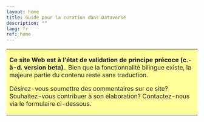 ```yaml
---
layout: home
title: Guide pour la curation dans Dataverse
description: ""
lang: fr
ref: home
---
```


<!---
**Voulez-vous fournir des commentaires sur ce site? Vous souhaitez aider à le développer?** Contactez-nous via [ce formulaire](https://forms.gle/4i3VmBK5o228P4pf6).
--->

<table style="background-color: #ffff99;">
<tbody>
<tr>
<td>
<p><b>Ce site Web est à l'état de validation de principe précoce (c.-à-d. version beta).</b>. Bien que la fonctionnalité bilingue existe, la majeure partie du contenu reste sans traduction.</p>
<p>Désirez-vous soumettre des commentaires sur ce site? Souhaitez-vous contribuer à son élaboration? Contactez-nous via le formulaire ci-dessous.</p>
</td>
</tr>
</tbody>
</table>

<!--
Ce site Web est un espace qui permet aux praticiens de la gestion (GDR) et de la curation des données de recherche de partager des ressources liées à la pratique de la curation des données. La collectivité a fourni le contenu de ces pages et des membres du Groupe d'experts sur la curation des données de Portage l'ont organisé et entretenu.

## Premiers pas dans la curation des données
Besoin d'atteindre une vitesse de croisière avec les rudiments de la curation des données?  Explorez la page [qu'est-ce que la curation de données]({% link fr/curation-de-donnees.md %}) et [le guide éclair]({% link fr/commencer.md %}) avec les ressources fondamentales à l'intention des nouveaux responsables d'intendance.

## Directives fondées sur le cycle de vie
[Conseils et ressources]({% link fr/cycle-de-vie.md %}) approfondis à l'intention des responsables d'intendance de données pour appuyer les divers stades de la recherche.

## Outils et ressources
Une liste de logiciels de curation de données et de documents d'orientation alimentée par la collectivité.
* Parcourez [la liste des ressources]({% link fr/outils-et-ressources.md %}) soumises par la collectivité.
* [Suggérez des ressources]({% link fr/outils-et-ressources/soumettre-une-ressource.md %}) to be added to the list.  

## Questions et réponses de la collectivité
Questions sur la curation de données qu'ont soumises, et auxquelles ont répondu, la collectivité de la curation des données et le Groupe d'experts sur la curation de données de Portage.
* [Parcourez la FAQ sur la curation de données ]({% link fr/questions-et-reponses.md %}) and submit new questions to the community.

## À propos de ce site
[Le Groupe d'experts sur la curation](https://portagenetwork.ca/fr/reseau-dexperts/groupe-dexperts-sur-la-curation-des-donnees/) (GEC) de Portage a élaboré et gère ce site Web dans le but de renforcer la capacité et la collectivité de la curation de données à l'échelle du Canada. Dans le cadre de l'ensemble du [réseau Portage](https://portagenetwork.ca/fr/), le GEC a pour mission de déterminer, d'évaluer et de promouvoir les pratiques exemplaires en matière de préparation de données et de métadonnées en vue de la recherche, de la diffusion et de la curation au Canada, et de renforcer un réseau national florissant de responsables de l'intendance de données.

**Souhaitez-vous vous joindre à la collectivité de la curation des données canadienne?** Joignez les rangs de notre [groupe Google](https://groups.google.com/forum/#!forum/can-dcn).

**Désirez-vous soumettre des commentaires sur ce site? Souhaitez-vous contribuer à son élaboration?** Communiquez avec nous à l'aide de [ce formulaire](https://forms.gle/4i3VmBK5o228P4pf6).
-->